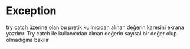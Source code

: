 # Exception
try catch üzerine olan bu pretik kullnıcıdan alınan değerin karesini ekrana yazdırır. Try catch ile kullanıcıdan alınan değerin sayısal bir değer olup olmadığına bakılır
